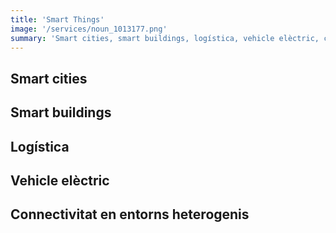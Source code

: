 ```yaml
---
title: 'Smart Things'
image: '/services/noun_1013177.png'
summary: 'Smart cities, smart buildings, logística, vehicle elèctric, connectivitat en entorns heterogenis.'
---
```


## Smart cities

## Smart buildings

## Logística

## Vehicle elèctric

## Connectivitat en entorns heterogenis